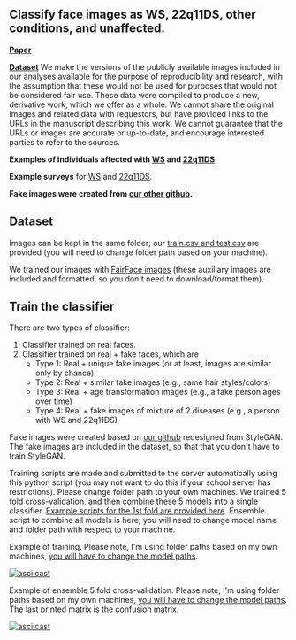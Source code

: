 ## Classify face images as WS, 22q11DS, other conditions, and unaffected. 

**[Paper](https://www.frontiersin.org/articles/10.3389/fgene.2022.864092/full)**

**[Dataset](https://figshare.com/articles/figure/ws-22q11-and-related-syndromes-04122023/22596217)** We make the versions of the publicly available images included in our analyses available for the purpose of reproducibility and research, with the assumption that these would not be used for purposes that would not be considered fair use. These data were compiled to produce a new, derivative work, which we offer as a whole. We cannot share the original images and related data with requestors, but have provided links to the URLs in the manuscript describing this work. We cannot guarantee that the URLs or images are accurate or up-to-date, and encourage interested parties to refer to the sources.

**Examples of individuals affected with [WS](https://en.wikipedia.org/wiki/Williams_syndrome) and [22q11DS](https://en.wikipedia.org/wiki/DiGeorge_syndrome).**

**Example surveys** for [WS](https://ncidccpssurveys.gov1.qualtrics.com/jfe/preview/SV_e9juDTdgWyFlcvY?Q_CHL=preview&Q_SurveyVersionID=current) and [22q11DS](https://ncidccpssurveys.gov1.qualtrics.com/jfe/preview/SV_d4EjJjIuNzjxBPw?Q_CHL=preview&Q_SurveyVersionID=current).

**Fake images were created from [our other github](https://github.com/datduong/stylegan2-ada-Ws-22q).**

## Dataset

Images can be kept in the same folder; our [train.csv and test.csv](https://github.com/datduong/Classify-WS-22q-Img/tree/master/Experiment/TrainTestCsv) are provided (you will need to change folder path based on your machine). 

We trained our images with [FairFace images](https://github.com/dchen236/FairFace) (these auxiliary images are included and formatted, so you don't need to download/format them).

## Train the classifier 

There are two types of classifier:
1. Classifier trained on real faces. 
2. Classifier trained on real + fake faces, which are
   - Type 1: Real + unique fake images (or at least, images are similar only by chance)
   - Type 2: Real + similar fake images (e.g., same hair styles/colors)
   - Type 3: Real + age transformation images (e.g., a fake person ages over time)
   - Type 4: Real + fake images of mixture of 2 diseases (e.g., a person with WS and 22q11DS)

Fake images were created based on [our github](https://github.com/datduong/stylegan2-ada-Ws-22q) redesigned from StyleGAN. The fake images are included in the dataset, so that that you don't have to train StyleGAN.

Training scripts are made and submitted to the server automatically using this python script (you may not want to do this if your school server has restrictions). Please change folder path to your own machines. We trained 5 fold cross-validation, and then combine these 5 models into a single classifier. [Example scripts for the 1st fold are provided here](https://github.com/datduong/Classify-WS-22q-Img/tree/master/Experiment/ExampleScripts). Ensemble script to combine all models is here; you will need to change model name and folder path with respect to your machine. 


Example of training. Please note, I'm using folder paths based on my own machines, [you will have to change the model paths](https://github.com/datduong/Classify-WS-22q-Img/blob/master/Demo/script-RealImg-0-11-29-15-25-10.sh#L28). 

[![asciicast](https://asciinema.org/a/452370.svg)](https://asciinema.org/a/452370)


Example of ensemble 5 fold cross-validation. Please note, I'm using folder paths based on my own machines, [you will have to change the model paths](https://github.com/datduong/Classify-WS-22q-Img/blob/master/ensemble.sh#L11). The last printed matrix is the confusion matrix. 

[![asciicast](https://asciinema.org/a/452373.svg)](https://asciinema.org/a/452373)

